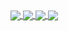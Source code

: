 <!--
[![tuokri's GitHub stats](https://github-readme-stats.vercel.app/api?username=tuokri&count_private=true&theme=synthwave&show_icons=true&include_all_commits=true)](https://github.com/anuraghazra/github-readme-stats)
[![Top Langs](https://github-readme-stats.vercel.app/api/top-langs/?username=tuokri&layout=compact&theme=synthwave&langs_count=8)](https://github.com/anuraghazra/github-readme-stats)
-->

<a href="https://github.com/tuokri/github-readme-stats#gh-dark-mode-only">
  <img align="center" src="https://gh-readme-stats-cache.fly.dev/api?username=tuokri&count_private=true&theme=synthwave&show_icons=true&include_all_commits=true#gh-dark-mode-only" />
</a>
<a href="https://github.com/tuokri/github-readme-stats#gh-light-mode-only">
  <img align="center" src="https://gh-readme-stats-cache.fly.dev/api?username=tuokri&count_private=true&theme=default&show_icons=true&include_all_commits=true#gh-light-mode-only" />
</a>
<a href="https://github.com/tuokri/github-readme-stats#gh-dark-mode-only">
  <img align="center" src="https://gh-readme-stats-cache.fly.dev/api/top-langs/?username=tuokri&layout=compact&theme=synthwave&langs_count=10&count_private=true&size_weight=0.6&count_weight=0.4&exclude_repo=github-readme-stats,DPP,mumble,UnrealEngine,pyspellchecker,ftp-tail,SquadJS,CnC_Remastered_Collection,UDK-Lite#gh-dark-mode-only" />
</a>
<a href="https://github.com/tuokri/github-readme-stats#gh-light-mode-only">
  <img align="center" src="https://gh-readme-stats-cache.fly.dev/api/top-langs/?username=tuokri&layout=compact&theme=default&langs_count=10&count_private=true&size_weight=0.6&count_weight=0.4&exclude_repo=github-readme-stats,DPP,mumble,UnrealEngine,pyspellchecker,ftp-tail,SquadJS,CnC_Remastered_Collection,UDK-Lite#gh-light-mode-only" />
</a>

<!--
**tuokri/tuokri** is a ✨ _special_ ✨ repository because its `README.md` (this file) appears on your GitHub profile.

Here are some ideas to get you started:

- 🔭 I’m currently working on ...
- 🌱 I’m currently learning ...
- 👯 I’m looking to collaborate on ...
- 🤔 I’m looking for help with ...
- 💬 Ask me about ...
- 📫 How to reach me: ...
- 😄 Pronouns: ...
- ⚡ Fun fact: ...
-->
